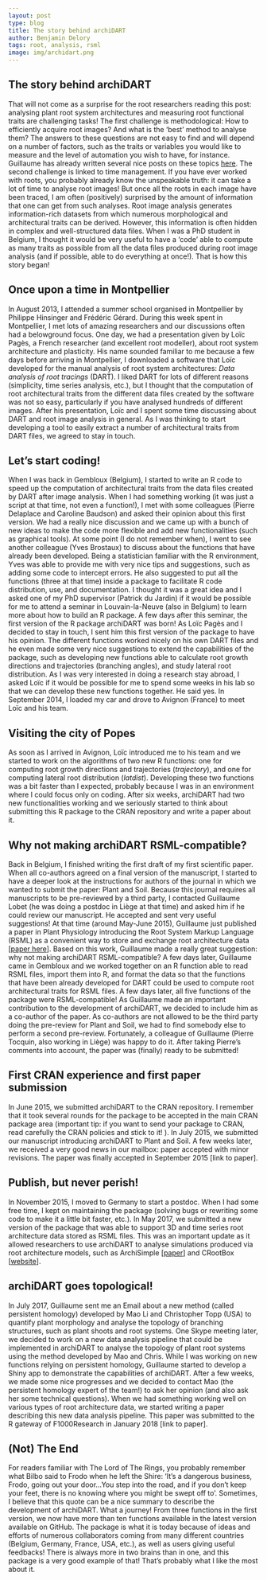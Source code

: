 ```yaml
---
layout: post
type: blog
title: The story behind archiDART
author: Benjamin Delory
tags: root, analysis, rsml
image: img/archidart.png
---
```


## The story behind archiDART
That will not come as a surprise for the root researchers reading this post: analysing plant root system architectures and measuring root functional traits are challenging tasks! The first challenge is methodological: How to efficiently acquire root images? And what is the ‘best’ method to analyse them? The answers to these questions are not easy to find and will depend on a number of factors, such as the traits or variables you would like to measure and the level of automation you wish to have, for instance. Guillaume has already written several nice posts on these topics [here](https://guillaumelobet.github.io//2015/12/17/rsml/). The second challenge is linked to time management. If you have ever worked with roots, you probably already know the unspeakable truth: it can take a lot of time to analyse root images! But once all the roots in each image have been traced, I am often (positively) surprised by the amount of information that one can get from such analyses. Root image analysis generates information-rich datasets from which numerous morphological and architectural traits can be derived. However, this information is often hidden in complex and well-structured data files. When I was a PhD student in Belgium, I thought it would be very useful to have a ‘code’ able to compute as many traits as possible from all the data files produced during root image analysis (and if possible, able to do everything at once!). That is how this story began!

## Once upon a time in Montpellier

In August 2013, I attended a summer school organised in Montpellier by Philippe Hinsinger and Frédéric Gérard. During this week spent in Montpellier, I met lots of amazing researchers and our discussions often had a belowground focus. One day, we had a presentation given by Loïc Pagès, a French researcher (and excellent root modeller), about root system architecture and plasticity. His name sounded familiar to me because a few days before arriving in Montpellier, I downloaded a software that Loïc developed for the manual analysis of root system architectures: *Data analysis of root tracings* (DART). I liked DART for lots of different reasons (simplicity, time series analysis, etc.), but I thought that the computation of root architectural traits from the different data files created by the software was not so easy, particularly if you have analysed hundreds of different images. After his presentation, Loïc and I spent some time discussing about DART and root image analysis in general. As I was thinking to start developing a tool to easily extract a number of architectural traits from DART files, we agreed to stay in touch.

## Let’s start coding!

When I was back in Gembloux (Belgium), I started to write an R code to speed up the computation of architectural traits from the data files created by DART after image analysis. When I had something working (it was just a script at that time, not even a function!), I met with some colleagues (Pierre Delaplace and Caroline Baudson) and asked their opinion about this first version. We had a really nice discussion and we came up with a bunch of new ideas to make the code more flexible and add new functionalities (such as graphical tools). At some point (I do not remember when), I went to see another colleague (Yves Brostaux) to discuss about the functions that have already been developed. Being a statistician familiar with the R environment, Yves was able to provide me with very nice tips and suggestions, such as adding some code to intercept errors. He also suggested to put all the functions (three at that time) inside a package to facilitate R code distribution, use, and documentation. I thought it was a great idea and I asked one of my PhD supervisor (Patrick du Jardin) if it would be possible for me to attend a seminar in Louvain-la-Neuve (also in Belgium) to learn more about how to build an R package. A few days after this seminar, the first version of the R package archiDART was born! As Loïc Pagès and I decided to stay in touch, I sent him this first version of the package to have his opinion. The different functions worked nicely on his own DART files and he even made some very nice suggestions to extend the capabilities of the package, such as developing new functions able to calculate root growth directions and trajectories (branching angles), and study lateral root distribution. As I was very interested in doing a research stay abroad, I asked Loïc if it would be possible for me to spend some weeks in his lab so that we can develop these new functions together. He said yes. In September 2014, I loaded my car and drove to Avignon (France) to meet Loïc and his team.

## Visiting the city of Popes

As soon as I arrived in Avignon, Loïc introduced me to his team and we started to work on the algorithms of two new R functions: one for computing root growth directions and trajectories (*trajectory*), and one for computing lateral root distribution (*latdist*). Developing these two functions was a bit faster than I expected, probably because I was in an environment where I could focus only on coding. After six weeks, archiDART had two new functionalities working and we seriously started to think about submitting this R package to the CRAN repository and write a paper about it.

## Why not making archiDART RSML-compatible?

Back in Belgium, I finished writing the first draft of my first scientific paper. When all co-authors agreed on a final version of the manuscript, I started to have a deeper look at the instructions for authors of the journal in which we wanted to submit the paper: Plant and Soil. Because this journal requires all manuscripts to be pre-reviewed by a third party, I contacted Guillaume Lobet (he was doing a postdoc in Liège at that time) and asked him if he could review our manuscript. He accepted and sent very useful suggestions! At that time (around May-June 2015), Guillaume just published a paper in Plant Physiology introducing the Root System Markup Language (RSML) as a convenient way to store and exchange root architecture data [[paper here](http://dx.doi.org/10.1104/pp.114.253625)]. Based on this work, Guillaume made a really great suggestion: why not making archiDART RSML-compatible? A few days later, Guillaume came in Gembloux and we worked together on an R function able to read RSML files, import them into R, and format the data so that the functions that have been already developed for DART could be used to compute root architectural traits for RSML files. A few days later, all five functions of the package were RSML-compatible! As Guillaume made an important contribution to the development of archiDART, we decided to include him as a co-author of the paper. As co-authors are not allowed to be the third party doing the pre-review for Plant and Soil, we had to find somebody else to perform a second pre-review. Fortunately, a colleague of Guillaume (Pierre Tocquin, also working in Liège) was happy to do it. After taking Pierre’s comments into account, the paper was (finally) ready to be submitted!    

## First CRAN experience and first paper submission

In June 2015, we submitted archiDART to the CRAN repository. I remember that it took several rounds for the package to be accepted in the main CRAN package area (important tip: if you want to send your package to CRAN, read carefully the CRAN policies and stick to it! ). In July 2015, we submitted our manuscript introducing archiDART to Plant and Soil. A few weeks later, we received a very good news in our mailbox: paper accepted with minor revisions. The paper was finally accepted in September 2015 [link to paper].

## Publish, but never perish!

In November 2015, I moved to Germany to start a postdoc. When I had some free time, I kept on maintaining the package (solving bugs or rewriting some code to make it a little bit faster, etc.). In May 2017, we submitted a new version of the package that was able to support 3D and time series root architecture data stored as RSML files. This was an important update as it allowed researchers to use archiDART to analyse simulations produced via root architecture models, such as ArchiSimple [[paper](http://dx.doi.org/10.1016/j.ecolmodel.2013.11.014)] and CRootBox [[website](https://plant-root-soil-interactions-modelling.github.io/CRootBox/)]. 

## archiDART goes topological!

In July 2017, Guillaume sent me an Email about a new method (called persistent homology) developed by Mao Li and Christopher Topp (USA) to quantify plant morphology and analyse the topology of branching structures, such as plant shoots and root systems. One Skype meeting later, we decided to work on a new data analysis pipeline that could be implemented in archiDART to analyse the topology of plant root systems using the method developed by Mao and Chris. While I was working on new functions relying on persistent homology, Guillaume started to develop a Shiny app to demonstrate the capabilities of archiDART. After a few weeks, we made some nice progresses and we decided to contact Mao (the persistent homology expert of the team!) to ask her opinion (and also ask her some technical questions). When we had something working well on various types of root architecture data, we started writing a paper describing this new data analysis pipeline. This paper was submitted to the R gateway of F1000Research in January 2018 [link to paper].

## (Not) The End

For readers familiar with The Lord of The Rings, you probably remember what Bilbo said to Frodo when he left the Shire: ‘It’s a dangerous business, Frodo, going out your door…You step into the road, and if you don’t keep your feet, there is no knowing where you might be swept off to’. Sometimes, I believe that this quote can be a nice summary to describe the development of archiDART. What a journey! From three functions in the first version, we now have more than ten functions available in the latest version available on GitHub. The package is what it is today because of ideas and efforts of numerous collaborators coming from many different countries (Belgium, Germany, France, USA, etc.), as well as users giving useful feedbacks! There is always more in two brains than in one, and this package is a very good example of that! That’s probably what I like the most about it. 


